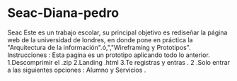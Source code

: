 # Seac-Diana-pedro
Seac 
Este es un trabajo escolar, su principal objetivo es rediseñar la página web de la universidad de londres, en donde pone en práctica la "Arquitectura de la información".ó,","Wireframing y Prototipos".
Instrucciones :
Esta pagina es un prototipo aplicando todo lo anterior.
1.Descomprimir el .zip
2.Landing .html
3.Te registras  y  entras .
2 .Solo entrar a las siguientes opciones : Alumno y Servicios .
